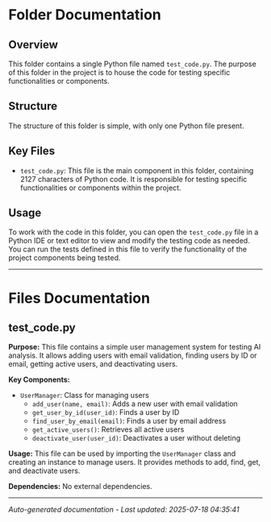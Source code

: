 # Folder Documentation

## Overview
This folder contains a single Python file named `test_code.py`. The purpose of this folder in the project is to house the code for testing specific functionalities or components.

## Structure
The structure of this folder is simple, with only one Python file present.

## Key Files
- `test_code.py`: This file is the main component in this folder, containing 2127 characters of Python code. It is responsible for testing specific functionalities or components within the project.

## Usage
To work with the code in this folder, you can open the `test_code.py` file in a Python IDE or text editor to view and modify the testing code as needed. You can run the tests defined in this file to verify the functionality of the project components being tested.

---

# Files Documentation

## test_code.py

**Purpose:** This file contains a simple user management system for testing AI analysis. It allows adding users with email validation, finding users by ID or email, getting active users, and deactivating users.

**Key Components:**
- `UserManager`: Class for managing users
  - `add_user(name, email)`: Adds a new user with email validation
  - `get_user_by_id(user_id)`: Finds a user by ID
  - `find_user_by_email(email)`: Finds a user by email address
  - `get_active_users()`: Retrieves all active users
  - `deactivate_user(user_id)`: Deactivates a user without deleting

**Usage:** This file can be used by importing the `UserManager` class and creating an instance to manage users. It provides methods to add, find, get, and deactivate users.

**Dependencies:** No external dependencies.

---
*Auto-generated documentation - Last updated: 2025-07-18 04:35:41*
